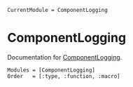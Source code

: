 ```@meta
CurrentModule = ComponentLogging
```

# ComponentLogging

Documentation for [ComponentLogging](https://github.com/abcdvvvv/ComponentLogging.jl).

```@index
Modules = [ComponentLogging]
Order   = [:type, :function, :macro]
```
